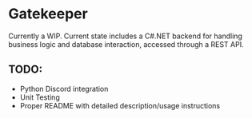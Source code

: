 # Gatekeeper
Currently a WIP. Current state includes a C#.NET backend for handling business logic and database interaction, accessed through a REST API.
## TODO:
- Python Discord integration
- Unit Testing
- Proper README with detailed description/usage instructions
